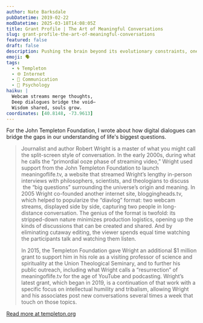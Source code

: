 ```yaml
---
author: Nate Barksdale
pubDatetime: 2019-02-22
modDatetime: 2025-03-18T14:08:05Z
title: Grant Profile | The Art of Meaningful Conversations
slug: grant-profile-the-art-of-meaningful-conversations
featured: false
draft: false
description: Pushing the brain beyond its evolutionary constraints, one conversation at a time.
emoji: 🗣️
tags:
  - 🌀 Templeton
  - 🌐 Internet
  - 💬 Communication
  - 🧠 Psychology
haiku: |
  Webcam streams merge thoughts,  
  Deep dialogues bridge the void—  
  Wisdom shared, souls grow.
coordinates: [40.8148, -73.9613]
---
```


For the John Templeton Foundation, I wrote about how digital dialogues can bridge the gaps in our understanding of life's biggest questions.

> Journalist and author Robert Wright is a master of what you might call the split-screen style of conversation. In the early 2000s, during what he calls the “primordial ooze phase of streaming video,” Wright used support from the John Templeton Foundation to launch meaningoflife.tv, a website that streamed Wright’s lengthy in-person interviews with philosophers, scientists, and theologians to discuss  the “big questions” surrounding the universe’s origin and meaning. In 2005 Wright co-founded another internet site, bloggingheads.tv, which helped to popularize the “diavlog” format: two webcam streams, displayed side by side, capturing two people in long-distance conversation. The genius of the format is twofold: its stripped-down nature minimizes production logistics, opening up the kinds of discussions that can be created and shared. And by eliminating cutaway editing, the viewer spends equal time watching the participants talk and watching them listen.
>
> In 2015, the Templeton Foundation gave Wright an additional $1 million grant to support him in his role as a visiting professor of science and spirituality at the Union Theological Seminary, and to further his public outreach, including what Wright calls a “resurrection” of meaningoflife.tv for the age of YouTube and podcasting. Wright’s latest grant, which began in 2019, is a continuation of that work with a specific focus on intellectual humility and tribalism, allowing Wright and his associates post new conversations several times a week that touch on those topics.

[Read more at templeton.org](https://www.templeton.org/grant/project-to-foster-intellectual-humility-and-counter-the-psychology-of-tribalism)

